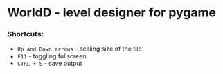 # WorldD - level designer for pygame
### Shortcuts:
- `Up and Down arrows` - scaling size of the tile
- `F11` - toggling fullscreen
- `CTRL + S` - save output